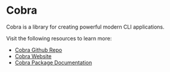 # Cobra

Cobra is a library for creating powerful modern CLI applications.

Visit the following resources to learn more:

- [Cobra Github Repo](https://github.com/spf13/cobra)
- [Cobra Website](https://cobra.dev/)
- [Cobra Package Documentation](https://pkg.go.dev/github.com/spf13/cobra)
